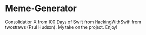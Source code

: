 # Meme-Generator

Consolidation X from 100 Days of Swift from HackingWithSwift from twostraws (Paul Hudson).  My take on the project.  Enjoy!
